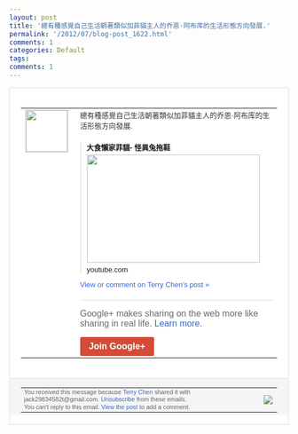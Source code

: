 ```yaml
---
layout: post
title: '總有種感覺自己生活朝著類似加菲貓主人的乔恩·阿布库的生活形態方向發展.'
permalink: '/2012/07/blog-post_1622.html'
comments: 1
categories: Default
tags: 
comments: 1
---
```

<div style="border:solid 1px #dfdfdf;color:#686868;font:13px Arial"><div style="background-color:#fff;padding:20px;"><table cellpadding="0" cellspacing="0"><tr><td style="padding-right:15px;vertical-align:top"><a href="https://plus.google.com/_/notifications/emlink?emrecipient=110200756825219614165&amp;emid=CMiXysa1nrECFS2jtAodmm8AAA&amp;path=%2F108643996575278738906&amp;dt=1342449353136&amp;uob=8"><img height="75" src="https://lh3.googleusercontent.com/-KKRGTyJ5Bl0/AAAAAAAAAAI/AAAAAAAAEEY/jllxqER5dCk/s75-c-k-a/photo.jpg" style="border:solid 1px #cccccc;" width="75"/></a></td><td style="width:578px;color:#333;font:13px Arial;vertical-align:top;"><div style="padding-bottom:10px">總有種感覺自己生活朝著類似加菲貓主人的乔<wbr/>恩·阿布库的生活形態方向發展.</div><div style="margin-top:10px;padding-left:10px; border-left:2px solid #EAEAEA"><span style="margin-right:5px"><div style="margin-bottom:4px;font-weight:bold"><a href="https://plus.google.com/_/notifications/emlink?emrecipient=110200756825219614165&amp;emid=CMiXysa1nrECFS2jtAodmm8AAA&amp;path=%2F108643996575278738906%2Fposts%2FfwBQofcYUqY%3Fgpinv%3DAMIXal8Cftd1JjbG0yoN2eb6VhjZmcYuUV94BmMLVQqJ9YxbVl5nfdyr6i8_AKfHvFmJaTJinE0rWjwCltvz2bm86B24oClYj5GZ0iR_n19fPPyZP1Cy7W4&amp;dt=1342449353136&amp;uob=8" style="zSoyz;text-decoration:none">大食懶家菲貓- 怪異兔拖鞋</a></div><a href="https://plus.google.com/_/notifications/emlink?emrecipient=110200756825219614165&amp;emid=CMiXysa1nrECFS2jtAodmm8AAA&amp;path=%2F108643996575278738906%2Fposts%2FfwBQofcYUqY%3Fgpinv%3DAMIXal8Cftd1JjbG0yoN2eb6VhjZmcYuUV94BmMLVQqJ9YxbVl5nfdyr6i8_AKfHvFmJaTJinE0rWjwCltvz2bm86B24oClYj5GZ0iR_n19fPPyZP1Cy7W4&amp;dt=1342449353136&amp;uob=8" style="zSoyz"><img border="0" src="https://images2-focus-opensocial.googleusercontent.com/gadgets/proxy?url=https://ytimg.googleusercontent.com/vi/nCwFT9etWbI/hqdefault.jpg&amp;container=focus&amp;gadget=a&amp;rewriteMime=image/*&amp;refresh=31536000&amp;resize_h=195" style="width:312px;height:195px;display:block"/></a><div style="margin:5px 0 12px 0"><a href="http://www.youtube.com/v/nCwFT9etWbI&amp;hl=en&amp;fs=1&amp;autoplay=1" style="zSoyz;text-decoration:none">youtube.com</a></div></span></div><a href="https://plus.google.com/_/notifications/emlink?emrecipient=110200756825219614165&amp;emid=CMiXysa1nrECFS2jtAodmm8AAA&amp;path=%2F108643996575278738906%2Fposts%2FfwBQofcYUqY%3Fgpinv%3DAMIXal8Cftd1JjbG0yoN2eb6VhjZmcYuUV94BmMLVQqJ9YxbVl5nfdyr6i8_AKfHvFmJaTJinE0rWjwCltvz2bm86B24oClYj5GZ0iR_n19fPPyZP1Cy7W4&amp;dt=1342449353136&amp;uob=8" style="color:#3366CC;text-decoration:none;">View or comment on Terry Chen's post »</a><div style="margin-top:20px;border-top:solid 1px #dfdfdf"><div style="padding:15px 0;color:#686868;font:16px Arial;">Google+ makes sharing on the web more like sharing in real life. <a href="http://www.google.com/+/learnmore/" style="color:#3366CC;text-decoration:none;">Learn more</a>.</div><a href="https://plus.google.com/_/notifications/emlink?emrecipient=110200756825219614165&amp;emid=CMiXysa1nrECFS2jtAodmm8AAA&amp;path=%2F%3Fgpinv%3DAMIXal8Cftd1JjbG0yoN2eb6VhjZmcYuUV94BmMLVQqJ9YxbVl5nfdyr6i8_AKfHvFmJaTJinE0rWjwCltvz2bm86B24oClYj5GZ0iR_n19fPPyZP1Cy7W4&amp;dt=1342449353136&amp;uob=8" style="display:inline-block;padding:7px 15px;background-color:#d44b38; color:#fff;font-size:16px; font-weight:bold;border-radius:2px;-webkit-border-radius:2px; -moz-border-radius:2px;border:solid 1px #c43b28; white-space:nowrap;text-decoration:none">Join Google+</a></div></td></tr></table></div><div style="border-top:solid 1px #dfdfdf;padding:0 20px; background-color:#f5f5f5"><table cellpadding="0" cellspacing="0" style="height:50px"><tbody><tr><td style="vertical-align:middle;width:100%; color:#636363;font:11px Arial; line-height:120%">You received this message because <a href="https://plus.google.com/_/notifications/emlink?emrecipient=110200756825219614165&amp;emid=CMiXysa1nrECFS2jtAodmm8AAA&amp;path=%2F108643996575278738906%3Fgpinv%3DAMIXal8Cftd1JjbG0yoN2eb6VhjZmcYuUV94BmMLVQqJ9YxbVl5nfdyr6i8_AKfHvFmJaTJinE0rWjwCltvz2bm86B24oClYj5GZ0iR_n19fPPyZP1Cy7W4&amp;dt=1342449353136&amp;uob=8" style="color:#3366CC;text-decoration:none;">Terry Chen</a> shared it with jack29834582t@gmail.com. <a href="https://plus.google.com/_/notifications/emlink?emrecipient=110200756825219614165&amp;emid=CMiXysa1nrECFS2jtAodmm8AAA&amp;path=%2F_%2Fnonplus%2Femailsettings%3Fgpinv%3DAMIXal8Cftd1JjbG0yoN2eb6VhjZmcYuUV94BmMLVQqJ9YxbVl5nfdyr6i8_AKfHvFmJaTJinE0rWjwCltvz2bm86B24oClYj5GZ0iR_n19fPPyZP1Cy7W4%26est%3DADH5u8WX7hSklrsl_p-XcB1S4B7sqcftITyWS3eiBquyOUE8lZC6xcxEKbA6OplHtepNH0RNxaKPg0QnDPF_ExZLxjMvKJPnt0NK7n1DvXU5UShjxwn9H5_hq3_-hLR487xzkeWA3IVPRcmXNivalSPNLWaXYM5ICw&amp;dt=1342449353136&amp;uob=8" style="color:#3366CC;text-decoration:none;">Unsubscribe</a> from these emails.<br/>You can't reply to this email. <a href="https://plus.google.com/_/notifications/emlink?emrecipient=110200756825219614165&amp;emid=CMiXysa1nrECFS2jtAodmm8AAA&amp;path=%2F108643996575278738906%2Fposts%2FfwBQofcYUqY%3Fgpinv%3DAMIXal8Cftd1JjbG0yoN2eb6VhjZmcYuUV94BmMLVQqJ9YxbVl5nfdyr6i8_AKfHvFmJaTJinE0rWjwCltvz2bm86B24oClYj5GZ0iR_n19fPPyZP1Cy7W4&amp;dt=1342449353136&amp;uob=8" style="color:#3366CC;text-decoration:none;">View the post</a> to add a comment.<br/></td><td><img src="https://ssl.gstatic.com/s2/oz/images/notifications/logo/google-plus-6617a72bb36cc548861652780c9e6ff1.png"/></td></tr></tbody></table></div></div>